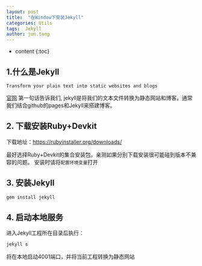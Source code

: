 ```yaml
---
layout: post
title:  "在Window下安装Jekyll"
categories: Utils
tags:  Jekyll 
author: jun.tang
---
```


* content
{:toc}

## 1.什么是Jekyll
`Transform your plain text into static websites and blogs`

[官网](https://jekyllrb.com/) 第一句话告诉我们, jekyll是将我们的文本文件转换为静态网站和博客。通常我们结合github的pages和Jekyll来搭建博客。


## 2. 下载安装Ruby+Devkit

下载地址：https://rubyinstaller.org/downloads/

最好选择Ruby+Devkit的集合安装包，亲测如果分别下载安装很可能碰到版本不兼容的问题。
安装时请将`配置环境变量`打开




## 3. 安装Jekyll
```java
gem install jekyll
```

## 4. 启动本地服务
进入Jekyll工程所在目录后执行：

```java
jekyll s
```
将在本地启动4001端口，并将当前工程转换为静态网站

